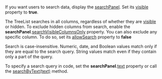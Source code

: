 If you want users to search data, display the [searchPanel](/Documentation/ApiReference/UI_Components/dxTreeList/Configuration/searchPanel/). Set its [visible](/Documentation/ApiReference/UI_Components/dxTreeList/Configuration/searchPanel/#visible) property to **true**.

The TreeList searches in all columns, regardless of whether they are [visible](/Documentation/ApiReference/UI_Components/dxTreeList/Configuration/columns/#visible) or hidden. To exclude hidden columns from search, enable the **searchPanel**.[searchVisibleColumnsOnly](/Documentation/ApiReference/UI_Components/dxTreeList/Configuration/searchPanel/#searchVisibleColumnsOnly) property. You can also exclude any specific column. To do so, set its [allowSearch](/Documentation/ApiReference/UI_Components/dxTreeList/Configuration/columns/#allowSearch) property to **false**

Search is case-insensitive. Numeric, date, and Boolean values match only if they are equal to the search query. String values match even if they contain only a part of the query.

To specify a search query in code, set the **searchPanel**.[text](/Documentation/ApiReference/UI_Components/dxTreeList/Configuration/searchPanel/#text) property or call the [searchByText(text)](/Documentation/ApiReference/UI_Components/dxTreeList/Methods/#searchByTexttext) method.
